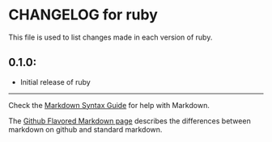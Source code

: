 # CHANGELOG for ruby

This file is used to list changes made in each version of ruby.

## 0.1.0:

* Initial release of ruby

- - - 
Check the [Markdown Syntax Guide](http://daringfireball.net/projects/markdown/syntax) for help with Markdown.

The [Github Flavored Markdown page](http://github.github.com/github-flavored-markdown/) describes the differences between markdown on github and standard markdown.
